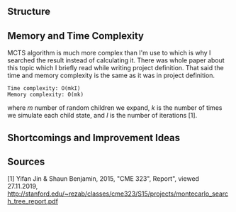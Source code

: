 ## Structure


## Memory and Time Complexity
MCTS algorithm is much more complex than I'm use to which is why I searched the result instead of calculating it. There was whole paper about this topic which I briefly read while writing project definition. That said the time and memory complexity is the same as it was in project definition.
```
Time complexity: O(mkI)
Memory complexity: O(mk)
```
where *m* number of random children we expand, *k* is the number of times we simulate each child state, and *I* is the number of iterations [1].


## Shortcomings and Improvement Ideas



## Sources
[1] Yifan Jin & Shaun Benjamin, 2015, "CME 323", Report", viewed 27.11.2019, http://stanford.edu/~rezab/classes/cme323/S15/projects/montecarlo_search_tree_report.pdf
